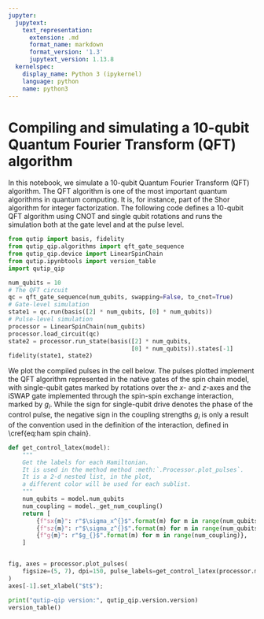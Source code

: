 ```yaml
---
jupyter:
  jupytext:
    text_representation:
      extension: .md
      format_name: markdown
      format_version: '1.3'
      jupytext_version: 1.13.8
  kernelspec:
    display_name: Python 3 (ipykernel)
    language: python
    name: python3
---
```


# Compiling and simulating a 10-qubit Quantum Fourier Transform (QFT) algorithm

In this notebook, we simulate a 10-qubit Quantum Fourier Transform (QFT) algorithm.
The QFT algorithm is one of the most important quantum algorithms in quantum computing.
It is, for instance, part of the Shor algorithm for integer factorization.
The following code defines a 10-qubit QFT algorithm using CNOT and single qubit rotations and runs the simulation both at the gate level and at the pulse level.

```python
from qutip import basis, fidelity
from qutip_qip.algorithms import qft_gate_sequence
from qutip_qip.device import LinearSpinChain
from qutip.ipynbtools import version_table
import qutip_qip

num_qubits = 10
# The QFT circuit
qc = qft_gate_sequence(num_qubits, swapping=False, to_cnot=True)
# Gate-level simulation
state1 = qc.run(basis([2] * num_qubits, [0] * num_qubits))
# Pulse-level simulation
processor = LinearSpinChain(num_qubits)
processor.load_circuit(qc)
state2 = processor.run_state(basis([2] * num_qubits,
                                   [0] * num_qubits)).states[-1]
fidelity(state1, state2)
```

We plot the compiled pulses in the cell below.
The pulses plotted implement the QFT algorithm represented in the native gates of the spin chain model, with single-qubit gates marked by rotations over the $x$- and $z$-axes and the iSWAP gate implemented through the spin-spin exchange interaction, marked by $g_i$.
While the sign for single-qubit drive denotes the phase of the control pulse, the negative sign in the coupling strengths $g_i$ is only a result of the convention used in the definition of the interaction, defined in \cref{eq:ham spin chain}.

```python
def get_control_latex(model):
    """
    Get the labels for each Hamiltonian.
    It is used in the method method :meth:`.Processor.plot_pulses`.
    It is a 2-d nested list, in the plot,
    a different color will be used for each sublist.
    """
    num_qubits = model.num_qubits
    num_coupling = model._get_num_coupling()
    return [
        {f"sx{m}": r"$\sigma_x^{}$".format(m) for m in range(num_qubits)},
        {f"sz{m}": r"$\sigma_z^{}$".format(m) for m in range(num_qubits)},
        {f"g{m}": r"$g_{}$".format(m) for m in range(num_coupling)},
    ]


fig, axes = processor.plot_pulses(
    figsize=(5, 7), dpi=150, pulse_labels=get_control_latex(processor.model)
)
axes[-1].set_xlabel("$t$");
```

```python
print("qutip-qip version:", qutip_qip.version.version)
version_table()
```
